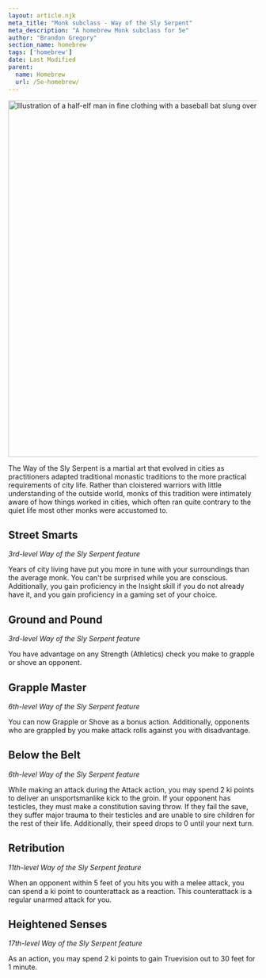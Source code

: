 ```yaml
---
layout: article.njk
meta_title: "Monk subclass - Way of the Sly Serpent"
meta_description: "A homebrew Monk subclass for 5e"
author: "Brandon Gregory"
section_name: homebrew
tags: ['homebrew']
date: Last Modified
parent:
  name: Homebrew
  url: /5e-homebrew/
---
```


<img
  src="/images/Monk-Way-of-the-Sly-Serpent-Muted.webp"
  srcset="/images/Monk - Way of the Sly Serpent - Muted - 720.webp 720w,
          /images/Monk-Way-of-the-Sly-Serpent-Muted.webp 1536w"
  sizes="(min-width: 768px) 768px,360px"
  alt="Illustration of a half-elf man in fine clothing with a baseball bat slung over his shoulder"
  class="hero"
  height="720" width="720" />

The Way of the Sly Serpent is a martial art that evolved in cities as practitioners adapted traditional monastic traditions to the more practical requirements of city life. Rather than cloistered warriors with little understanding of the outside world, monks of this tradition were intimately aware of how things worked in cities, which often ran quite contrary to the quiet life most other monks were accustomed to.


## Street Smarts

_3rd-level Way of the Sly Serpent feature_

Years of city living have put you more in tune with your surroundings than the average monk. You can't be surprised while you are conscious. Additionally, you gain proficiency in the Insight skill if you do not already have it, and you gain proficiency in a gaming set of your choice.


## Ground and Pound

_3rd-level Way of the Sly Serpent feature_

You have advantage on any Strength (Athletics) check you make to grapple or shove an opponent.


## Grapple Master

_6th-level Way of the Sly Serpent feature_

You can now Grapple or Shove as a bonus action. Additionally, opponents who are grappled by you make attack rolls against you with disadvantage.


## Below the Belt

_6th-level Way of the Sly Serpent feature_

While making an attack during the Attack action, you may spend 2 ki points to deliver an unsportsmanlike kick to the groin. If your opponent has testicles, they must make a constitution saving throw. If they fail the save, they suffer major trauma to their testicles and are unable to sire children for the rest of their life. Additionally, their speed drops to 0 until your next turn.


## Retribution

_11th-level Way of the Sly Serpent feature_

When an opponent within 5 feet of you hits you with a melee attack, you can spend a ki point to counterattack as a reaction. This counterattack is a regular unarmed attack for you.


## Heightened Senses

_17th-level Way of the Sly Serpent feature_

As an action, you may spend 2 ki points to gain Truevision out to 30 feet for 1 minute.
